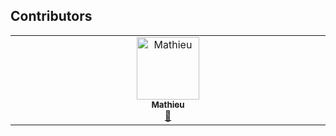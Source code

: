 ## Contributors

<!-- ALL-CONTRIBUTORS-LIST:START - Do not remove or modify this section -->
<!-- prettier-ignore-start -->
<!-- markdownlint-disable -->
<table>
  <tbody>
    <tr>
      <td align="center" valign="top" width="14.28%"><a href="https://temporalhq.com"><img src="https://avatars.githubusercontent.com/u/46251907?v=4?s=100" width="100px;" alt="Mathieu"/><br /><sub><b>Mathieu</b></sub></a><br /><a href="#maintenance-Skogrine" title="Maintenance">🚧</a></td>
    </tr>
  </tbody>
</table>

<!-- markdownlint-restore -->
<!-- prettier-ignore-end -->

<!-- ALL-CONTRIBUTORS-LIST:END -->
